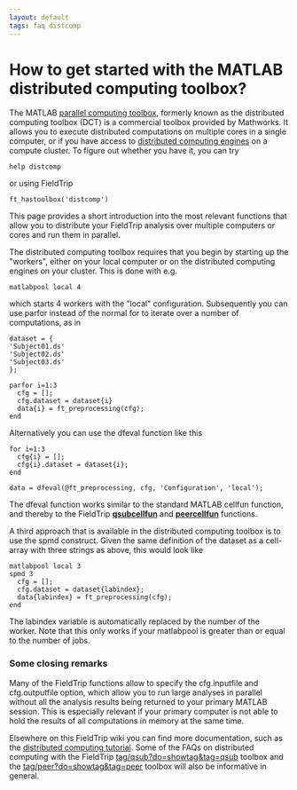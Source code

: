 ```yaml
---
layout: default
tags: faq distcomp
---
```


#  How to get started with the MATLAB distributed computing toolbox? 

The MATLAB [parallel computing toolbox](http://www.mathworks.com/products/index.html), formerly known as the distributed computing toolbox (DCT) is a commercial toolbox provided by Mathworks. It allows you to execute distributed computations on multiple cores in a single computer, or if you have access to [distributed computing engines](http://www.mathworks.com/products/distriben/index.html) on a compute cluster. To figure out whether you have it, you can try

    help distcomp

or using FieldTrip

    ft_hastoolbox('distcomp')

This page provides a short introduction into the most relevant functions that allow you to distribute your FieldTrip analysis over multiple computers or cores and run them in parallel.

The distributed computing toolbox requires that you begin by starting up the "workers", either on your local computer or on the distributed computing engines on your cluster. This is done with e.g. 

    matlabpool local 4

which starts 4 workers with the "local" configuration. Subsequently you can use parfor instead of the normal for to iterate over a number of computations, as in

	
	dataset = {
	'Subject01.ds'
	'Subject02.ds'
	'Subject03.ds'
	};
	
	parfor i=1:3
	  cfg = [];
	  cfg.dataset = dataset{i}
	  data{i} = ft_preprocessing(cfg);
	end

   
Alternatively you can use the dfeval function like this

	
	for i=1:3
	  cfg{i} = [];
	  cfg{i}.dataset = dataset{i};
	end
	
	data = dfeval(@ft_preprocessing, cfg, 'Configuration', 'local');

The dfeval function works similar to the standard MATLAB cellfun function, and thereby to the FieldTrip **[qsubcellfun](/reference/qsubcellfun)** and **[peercellfun](/reference/peercellfun)** functions. 

A third approach that is available in the distributed computing toolbox is to use the spmd construct. Given the same definition of the dataset as a cell-array with three strings as above, this would look like

	
	matlabpool local 3
	spmd 3
	  cfg = [];
	  cfg.dataset = dataset{labindex};
	  data{labindex} = ft_preprocessing(cfg);
	end

The labindex variable is automatically replaced by the number of the worker. Note that this only works if your matlabpool is greater than or equal to the number of jobs.

### Some closing remarks

Many of the FieldTrip functions allow to specify the cfg.inputfile and cfg.outputfile option, which allow you to run large analyses in parallel without all the analysis results being returned to your primary MATLAB session. This is especially relevant if your primary computer is not able to hold the results of all computations in memory at the same time.

Elsewhere on this FieldTrip wiki you can find more documentation, such as the [distributed computing tutorial](/tutorial/distributedcomputing). Some of the FAQs on distributed computing with the FieldTrip [tag/qsub?do=showtag&tag=qsub](/tag/qsub?do=showtag&tag=qsub) toolbox and the [tag/peer?do=showtag&tag=peer](/tag/peer?do=showtag&tag=peer) toolbox will also be informative in general. 

 

 

